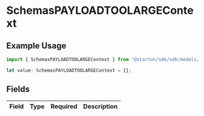 # SchemasPAYLOADTOOLARGEContext

## Example Usage

```typescript
import { SchemasPAYLOADTOOLARGEContext } from "@starton/sdk/sdk/models/errors";

let value: SchemasPAYLOADTOOLARGEContext = {};
```

## Fields

| Field       | Type        | Required    | Description |
| ----------- | ----------- | ----------- | ----------- |